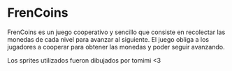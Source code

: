 # FrenCoins

FrenCoins es un juego cooperativo y sencillo que consiste en recolectar las monedas de cada nivel para avanzar al siguiente. 
El juego obliga a los jugadores a cooperar para obtener las monedas y poder seguir avanzando.
 
Los sprites utilizados fueron dibujados por tomimi <3
